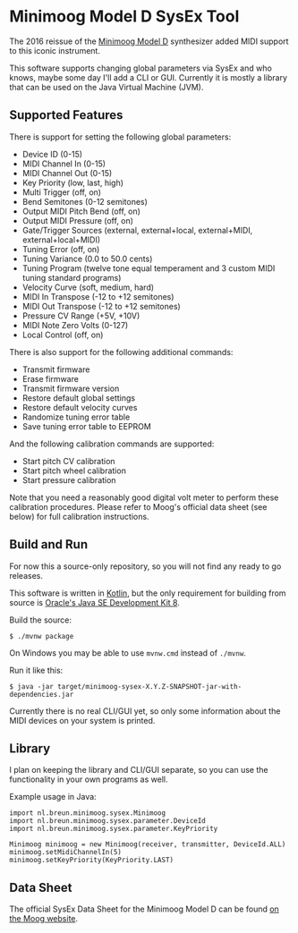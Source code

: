 Minimoog Model D SysEx Tool
===========================

The 2016 reissue of the [Minimoog Model D](https://www.moogmusic.com/products/minimoog/minimoog-model-d) synthesizer added MIDI support to this iconic instrument.

This software supports changing global parameters via SysEx and who knows, maybe some day I'll add a CLI or GUI. Currently it is mostly a library that can be used on the Java Virtual Machine (JVM).

Supported Features
------------------

There is support for setting the following global parameters:

* Device ID (0-15)
* MIDI Channel In (0-15)
* MIDI Channel Out (0-15)
* Key Priority (low, last, high)
* Multi Trigger (off, on)
* Bend Semitones (0-12 semitones)
* Output MIDI Pitch Bend (off, on)
* Output MIDI Pressure (off, on)
* Gate/Trigger Sources (external, external+local, external+MIDI, external+local+MIDI)
* Tuning Error (off, on)
* Tuning Variance (0.0 to 50.0 cents)
* Tuning Program (twelve tone equal temperament and 3 custom MIDI tuning standard programs)
* Velocity Curve (soft, medium, hard)
* MIDI In Transpose (-12 to +12 semitones)
* MIDI Out Transpose (-12 to +12 semitones)
* Pressure CV Range (+5V, +10V)
* MIDI Note Zero Volts (0-127)
* Local Control (off, on)

There is also support for the following additional commands:

* Transmit firmware
* Erase firmware
* Transmit firmware version
* Restore default global settings
* Restore default velocity curves
* Randomize tuning error table
* Save tuning error table to EEPROM

And the following calibration commands are supported:

* Start pitch CV calibration
* Start pitch wheel calibration
* Start pressure calibration

Note that you need a reasonably good digital volt meter to perform these calibration procedures. Please refer to Moog's official data sheet (see below) for full calibration instructions.

Build and Run
-------------

For now this a source-only repository, so you will not find any ready to go releases.
 
This software is written in [Kotlin](https://kotlinlang.org), but the only requirement for building from source is [Oracle's Java SE Development Kit 8](http://www.oracle.com/technetwork/java/javase/downloads/jdk8-downloads-2133151.html).

Build the source:

    $ ./mvnw package
    
On Windows you may be able to use `mvnw.cmd` instead of `./mvnw`.
    
Run it like this:
    
    $ java -jar target/minimoog-sysex-X.Y.Z-SNAPSHOT-jar-with-dependencies.jar

Currently there is no real CLI/GUI yet, so only some information about the MIDI devices on your system is printed.

Library
-------

I plan on keeping the library and CLI/GUI separate, so you can use the functionality in your own programs as well.

Example usage in Java:

    import nl.breun.minimoog.sysex.Minimoog
    import nl.breun.minimoog.sysex.parameter.DeviceId
    import nl.breun.minimoog.sysex.parameter.KeyPriority
    
    Minimoog minimoog = new Minimoog(receiver, transmitter, DeviceId.ALL)
    minimoog.setMidiChannelIn(5)
    minimoog.setKeyPriority(KeyPriority.LAST)
    
    
Data Sheet
----------

The official SysEx Data Sheet for the Minimoog Model D can be found [on the Moog website](https://www.moogmusic.com/products/minimoog/minimoog-model-d#downloads-tab).